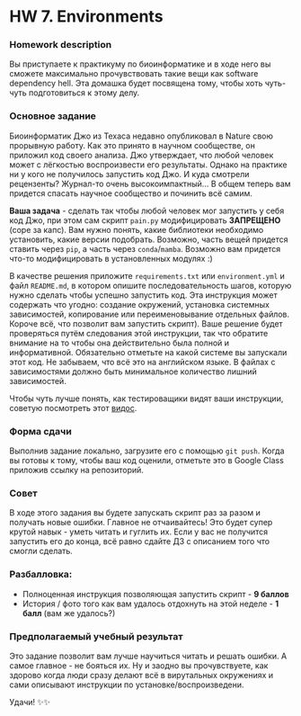# HW 7. Environments

### Homework description

Вы приступаете к практикуму по биоинформатике и в ходе него вы сможете максимально прочувствовать такие вещи как software dependency hell. Эта домашка будет посвящена тому, чтобы хоть чуть-чуть подготовиться к этому делу.


### Основное задание

Биоинформатик Джо из Техаса недавно опубликовал в Nature свою прорывную работу. Как это принято в научном сообществе, он приложил код своего анализа. Джо утверждает, что любой человек может с лёгкостью воспроизвести его результаты. Однако на практике ни у кого не получилось запустить код Джо. И куда смотрели рецензенты? Журнал-то очень высокоимпактный... В общем теперь вам придется спасать научное сообщество и починить всё самим.


**Ваша задача** - сделать так чтобы любой человек мог запустить у себя код Джо, при этом сам скрипт `pain.py` модифицировать **ЗАПРЕЩЕНО** (соре за капс). Вам нужно понять, какие библиотеки необходимо установить, какие версии подобрать. Возможно, часть вещей придется ставить через `pip`, а часть через `conda`/`mamba`. Возможно вам придется что-то модифицировать в установленных модулях :)


В качестве решения приложите `requirements.txt` или `environment.yml` и файл `README.md`, в котором опишите последовательность шагов, которую нужно сделать чтобы успешно запустить код. Эта инструкция может содержать что угодно: создание окружений, установка системных зависимостей, копирование или переименовывание отдельных файлов. Короче всё, что позволит вам запустить скрипт). Ваше решение будет проверяться путём следования этой инструкции, так что обратите внимание на то чтобы она действительно была полной и информативной. Обязательно отметьте на какой системе вы запускали этот код. Не забываем, что всё это на английском языке.
В файлах с зависимостями должно быть минимальное количество лишний зависимостей. 


Чтобы чуть лучше понять, как тестироващики видят ваши инструкции, советую посмотреть этот [видос](https://youtu.be/zYCm69KNWrA?si=01Hf0dUtqgZ22pxe). 


### Форма сдачи

Выполнив задание локально, загрузите его с помощью `git push`. Когда вы готовы к тому, чтобы ваш код оценили, отметьте это в Google Class приложив ссылку на репозиторий.

### Совет

В ходе этого задания вы будете запускать скрипт раз за разом и получать новые ошибки. Главное не отчаивайтесь! Это будет супер крутой навык - уметь читать и гуглить их. Если у вас не получится запустить его до конца, всё равно сдайте ДЗ с описанием того что смогли сделать. 


### Разбалловка:

- Полноценная инструкция позволяющая запустить скрипт - **9 баллов**
- История / фото того как вам удалось отдохнуть на этой неделе - **1 балл**  (вам же удалось?)

### Предполагаемый учебный результат

Это задание позволит вам лучше научиться читать и решать ошибки. А самое главное - не бояться их. Ну и заодно вы прочувствуете, как здорово когда люди сразу делают всё в вирутальных окружениях и сами описывают инструкции по установке/воспроизведени.

Удачи! ✨✨